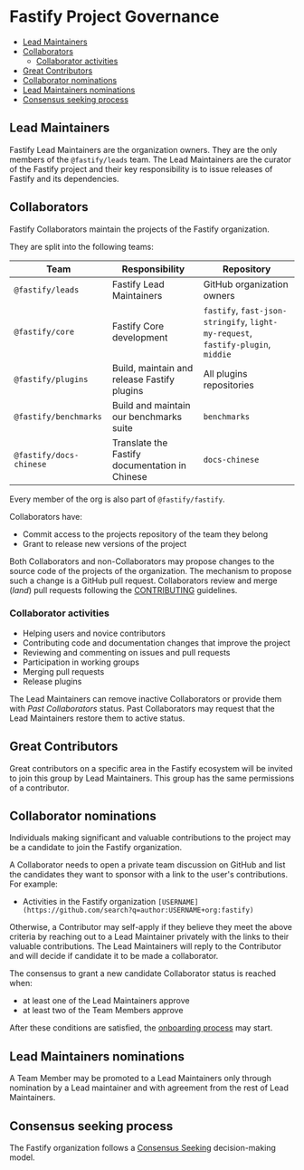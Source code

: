 # Fastify Project Governance

<!-- TOC -->

* [Lead Maintainers](#lead-maintainers)
* [Collaborators](#collaborators)
  * [Collaborator activities](#collaborator-activities)
* [Great Contributors](#great-contributors)
* [Collaborator nominations](#collaborator-maintainers-nominations)
* [Lead Maintainers nominations](#lead-maintainers-nominations)
* [Consensus seeking process](#consensus-seeking-process)

<!-- /TOC -->

## Lead Maintainers

Fastify Lead Maintainers are the organization owners.
They are the only members of the `@fastify/leads` team. The Lead
Maintainers are the curator of the Fastify project and their key responsibility
is to issue releases of Fastify and its dependencies.

## Collaborators

Fastify Collaborators maintain the projects of the Fastify organization.

They are split into the following teams:

|  Team | Responsibility  |  Repository |
|---|---|---|
| `@fastify/leads` | Fastify Lead Maintainers | GitHub organization owners |
| `@fastify/core`   |  Fastify Core development  |  `fastify`, `fast-json-stringify`, `light-my-request`, `fastify-plugin`, `middie` |
| `@fastify/plugins`   |  Build, maintain and release Fastify plugins  |  All plugins repositories |
| `@fastify/benchmarks`   |  Build and maintain our benchmarks suite  |  `benchmarks` |
| `@fastify/docs-chinese`   |  Translate the Fastify documentation in Chinese  |  `docs-chinese` |

Every member of the org is also part of `@fastify/fastify`.

Collaborators have:

* Commit access to the projects repository of the team they belong
 * Grant to release new versions of the project

Both Collaborators and non-Collaborators may propose changes to the source code
of the projects of the organization. The mechanism to propose such a change is a
GitHub pull request. Collaborators review and merge (_land_) pull requests
following the [CONTRIBUTING](CONTRIBUTING.md#rules) guidelines.

### Collaborator activities

* Helping users and novice contributors
* Contributing code and documentation changes that improve the project
* Reviewing and commenting on issues and pull requests
* Participation in working groups
* Merging pull requests
* Release plugins

The Lead Maintainers can remove inactive Collaborators or provide them with
_Past Collaborators_ status. Past Collaborators may request that the Lead
Maintainers restore them to active status.


## Great Contributors

Great contributors on a specific area in the Fastify ecosystem will be invited
to join this group by Lead Maintainers. This group has the same permissions of a
contributor.

## Collaborator nominations

Individuals making significant and valuable contributions to the project may be
a candidate to join the Fastify organization.

A Collaborator needs to open a private team discussion on GitHub and list the
candidates they want to sponsor with a link to the user's contributions. For
example:

* Activities in the Fastify organization
  `[USERNAME](https://github.com/search?q=author:USERNAME+org:fastify)`

Otherwise, a Contributor may self-apply if they believe they meet the above
criteria by reaching out to a Lead Maintainer privately with the links to their
valuable contributions. The Lead Maintainers will reply to the Contributor and
will decide if candidate it to be made a collaborator.

The consensus to grant a new candidate Collaborator status is reached when:

- at least one of the Lead Maintainers approve
- at least two of the Team Members approve

After these conditions are satisfied, the [onboarding
process](CONTRIBUTING.md#onboarding-collaborators) may start.


## Lead Maintainers nominations

A Team Member may be promoted to a Lead Maintainers only through nomination by a
Lead maintainer and with agreement from the rest of Lead Maintainers.


## Consensus seeking process

The Fastify organization follows a [Consensus Seeking][] decision-making model.

[Consensus Seeking]:
    https://en.wikipedia.org/wiki/Consensus-seeking_decision-making
